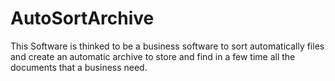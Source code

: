 # AutoSortArchive
This Software is thinked to be a business software to sort automatically files and create an automatic archive to store and find in a few time all the documents that a business need.
